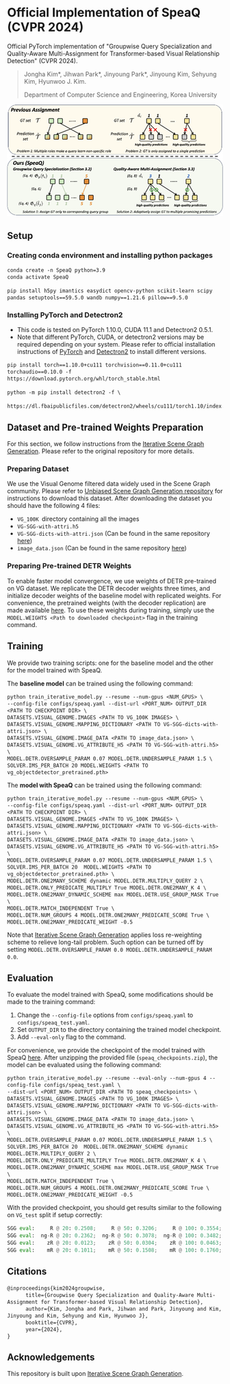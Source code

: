 [//]: # (# Groupwise Query Specialization and Quality-Aware Multi-Assignment for Transformer-based Visual Relationship Detection)
# Official Implementation of SpeaQ (CVPR 2024)

Official PyTorch implementation of "Groupwise Query Specialization and Quality-Aware Multi-Assignment for Transformer-based Visual Relationship Detection" (CVPR 2024).
> Jongha Kim*, Jihwan Park*, Jinyoung Park*, Jinyoung Kim, Sehyung Kim, Hyunwoo J. Kim.
> 
> Department of Computer Science and Engineering, Korea University 

<div align="center">
  <img src="assets/speaq.png" width="750px" />
</div>

## Setup
### Creating conda environment and installing python packages
```
conda create -n SpeaQ python=3.9
conda activate SpeaQ

pip install h5py imantics easydict opencv-python scikit-learn scipy pandas setuptools==59.5.0 wandb numpy==1.21.6 pillow==9.5.0
```
### Installing PyTorch and Detectron2
- This code is tested on PyTorch 1.10.0, CUDA 11.1 and Detectron2 0.5.1.
- Note that different PyTorch, CUDA, or detectron2 versions may be required depending on your system. 
Please refer to official installation instructions of [PyTorch](https://pytorch.org/get-started/previous-versions/) and [Detectron2](https://detectron2.readthedocs.io/en/latest/tutorials/install.html) to install different versions.
```
pip install torch==1.10.0+cu111 torchvision==0.11.0+cu111 torchaudio==0.10.0 -f https://download.pytorch.org/whl/torch_stable.html

python -m pip install detectron2 -f \
  https://dl.fbaipublicfiles.com/detectron2/wheels/cu111/torch1.10/index.html
```


## Dataset and Pre-trained Weights Preparation
For this section, we follow instructions from the [Iterative Scene Graph Generation](https://github.com/ubc-vision/IterativeSG).
Please refer to the original repository for more details.

### Preparing Dataset
We use the Visual Genome filtered data widely used in the Scene Graph community. 
Please refer to [Unbiased Scene Graph Generation repository](https://github.com/KaihuaTang/Scene-Graph-Benchmark.pytorch/blob/master/DATASET.md) for instructions to download this dataset. 
After downloading the dataset you should have the following 4 files: 
- `VG_100K `directory containing all the images
- `VG-SGG-with-attri.h5` 
- `VG-SGG-dicts-with-attri.json` (Can be found in the same repository [here](https://github.com/KaihuaTang/Scene-Graph-Benchmark.pytorch/tree/master/datasets/vg))
- `image_data.json` (Can be found in the same repository [here](https://github.com/KaihuaTang/Scene-Graph-Benchmark.pytorch/tree/master/datasets/vg))

### Preparing Pre-trained DETR Weights
To enable faster model convergence, we use weights of DETR pre-trained on VG dataset.
We replicate the DETR decoder weights three times, and initialize decoder weights of the baseline model with replicated weights. 
For convenience, the pretrained weights (with the decoder replication) are made available [here](https://drive.google.com/drive/folders/1CdcYdcYEvkZHz-I1IFF8sBxVMWSyWIkh?usp=share_link). 
To use these weights during training, simply use the `MODEL.WEIGHTS <Path to downloaded checkpoint>` flag in the training command.


## Training
We provide two training scripts: one for the baseline model and the other for the model trained with SpeaQ.

The **baseline model** can be trained using the following command:
```
python train_iterative_model.py --resume --num-gpus <NUM_GPUS> \
--config-file configs/speaq.yaml --dist-url <PORT_NUM> OUTPUT_DIR <PATH TO CHECKPOINT DIR> \ 
DATASETS.VISUAL_GENOME.IMAGES <PATH TO VG_100K IMAGES> \
DATASETS.VISUAL_GENOME.MAPPING_DICTIONARY <PATH TO VG-SGG-dicts-with-attri.json> \
DATASETS.VISUAL_GENOME.IMAGE_DATA <PATH TO image_data.json> \
DATASETS.VISUAL_GENOME.VG_ATTRIBUTE_H5 <PATH TO VG-SGG-with-attri.h5> \
MODEL.DETR.OVERSAMPLE_PARAM 0.07 MODEL.DETR.UNDERSAMPLE_PARAM 1.5 \
SOLVER.IMS_PER_BATCH 20 MODEL.WEIGHTS <PATH TO vg_objectdetector_pretrained.pth>
```

The **model with SpeaQ** can be trained using the following command:
```
python train_iterative_model.py --resume --num-gpus <NUM_GPUS> \
--config-file configs/speaq.yaml --dist-url <PORT_NUM> OUTPUT_DIR <PATH TO CHECKPOINT DIR> \ 
DATASETS.VISUAL_GENOME.IMAGES <PATH TO VG_100K IMAGES> \
DATASETS.VISUAL_GENOME.MAPPING_DICTIONARY <PATH TO VG-SGG-dicts-with-attri.json> \
DATASETS.VISUAL_GENOME.IMAGE_DATA <PATH TO image_data.json> \
DATASETS.VISUAL_GENOME.VG_ATTRIBUTE_H5 <PATH TO VG-SGG-with-attri.h5> \
MODEL.DETR.OVERSAMPLE_PARAM 0.07 MODEL.DETR.UNDERSAMPLE_PARAM 1.5 \
SOLVER.IMS_PER_BATCH 20  MODEL.WEIGHTS <PATH TO vg_objectdetector_pretrained.pth> \
MODEL.DETR.ONE2MANY_SCHEME dynamic MODEL.DETR.MULTIPLY_QUERY 2 \
MODEL.DETR.ONLY_PREDICATE_MULTIPLY True MODEL.DETR.ONE2MANY_K 4 \
MODEL.DETR.ONE2MANY_DYNAMIC_SCHEME max MODEL.DETR.USE_GROUP_MASK True \
MODEL.DETR.MATCH_INDEPENDENT True \
MODEL.DETR.NUM_GROUPS 4 MODEL.DETR.ONE2MANY_PREDICATE_SCORE True \
MODEL.DETR.ONE2MANY_PREDICATE_WEIGHT -0.5
```

Note that [Iterative Scene Graph Generation](https://github.com/ubc-vision/IterativeSG) applies loss re-weighting scheme to relieve long-tail problem.
Such option can be turned off by setting ```MODEL.DETR.OVERSAMPLE_PARAM 0.0 MODEL.DETR.UNDERSAMPLE_PARAM 0.0```.


## Evaluation
To evaluate the model trained with SpeaQ, some modifications should be made to the training command:
1. Change the ```--config-file``` options from ```configs/speaq.yaml``` to ```configs/speaq_test.yaml```.
2. Set ```OUTPUT_DIR``` to the directory containing the trained model checkpoint.
3. Add ```--eval-only``` flag to the command.

For convenience, we provide the checkpoint of the model trained with SpeaQ [here](https://drive.google.com/file/d/10H2-8Eb4QOJCnwaNujisjkxiSxuKySih/view?usp=drive_link).
After unzipping the provided file (```speaq_checkpoints.zip```), the model can be evaluated using the following command:
```
python train_iterative_model.py --resume --eval-only --num-gpus 4 --config-file configs/speaq_test.yaml \ 
--dist-url <PORT_NUM> OUTPUT_DIR <PATH TO speaq_checkpoints> \
DATASETS.VISUAL_GENOME.IMAGES <PATH TO VG_100K IMAGES> \
DATASETS.VISUAL_GENOME.MAPPING_DICTIONARY <PATH TO VG-SGG-dicts-with-attri.json> \
DATASETS.VISUAL_GENOME.IMAGE_DATA <PATH TO image_data.json> \
DATASETS.VISUAL_GENOME.VG_ATTRIBUTE_H5 <PATH TO VG-SGG-with-attri.h5> \
MODEL.DETR.OVERSAMPLE_PARAM 0.07 MODEL.DETR.UNDERSAMPLE_PARAM 1.5 \
SOLVER.IMS_PER_BATCH 20  MODEL.DETR.ONE2MANY_SCHEME dynamic MODEL.DETR.MULTIPLY_QUERY 2 \
MODEL.DETR.ONLY_PREDICATE_MULTIPLY True MODEL.DETR.ONE2MANY_K 4 \
MODEL.DETR.ONE2MANY_DYNAMIC_SCHEME max MODEL.DETR.USE_GROUP_MASK True \
MODEL.DETR.MATCH_INDEPENDENT True \
MODEL.DETR.NUM_GROUPS 4 MODEL.DETR.ONE2MANY_PREDICATE_SCORE True \
MODEL.DETR.ONE2MANY_PREDICATE_WEIGHT -0.5
```

With the provided checkpoint, you should get results similar to the following on ```VG_test``` split if setup correctly:
```python
SGG eval:     R @ 20: 0.2508;     R @ 50: 0.3206;     R @ 100: 0.3554;  for mode=sgdet, type=Recall(Main).
SGG eval:  ng-R @ 20: 0.2362;  ng-R @ 50: 0.3078;  ng-R @ 100: 0.3482;  for mode=sgdet, type=No Graph Constraint Recall(Main).
SGG eval:    zR @ 20: 0.0123;    zR @ 50: 0.0304;    zR @ 100: 0.0463;  for mode=sgdet, type=Zero Shot Recall.
SGG eval:    mR @ 20: 0.1011;    mR @ 50: 0.1508;    mR @ 100: 0.1760;  for mode=sgdet, type=Mean Recall.
```

## Citations
```
@inproceedings{kim2024groupwise,
      title={Groupwise Query Specialization and Quality-Aware Multi-Assignment for Transformer-based Visual Relationship Detection}, 
      author={Kim, Jongha and Park, Jihwan and Park, Jinyoung and Kim, Jinyoung and Kim, Sehyung and Kim, Hyunwoo J},
      booktitle={CVPR},
      year={2024},
}
```

## Acknowledgements
This repository is built upon [Iterative Scene Graph Generation](https://github.com/ubc-vision/IterativeSG).
